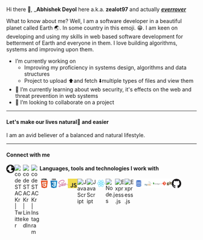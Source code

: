 Hi there 👋, ___Abhishek Deyol__ here a.k.a. __zealot97__ and actually __[_everrover_]([website])__

<!--
**zealot97/zealot97** is a ✨ _special_ ✨ repository because its `README.md` (this file) appears on your GitHub profile.

Here are some ideas to get you started:

- 🔭 I’m currently working on ...
- 🌱 I’m currently learning ...
- 👯 I’m looking to collaborate on ...
- 🤔 I’m looking for help with ...
- 💬 Ask me about ...
- 📫 How to reach me: ...
- 😄 Pronouns: ...
- ⚡ Fun fact: ...
-->

What to know about me? Well, I am a software developer in a beautiful planet called Earth 🌏. In some country in this emoji. 😁. I am keen on developing and using my skills in web based software development for betterment of Earth and everyone in them. I love building algorithms, systems and improving upon them.

- I’m currently working on
  - Improving my proficiency in systems design, algorithms and data structures
  - Project to upload ⬆️and fetch ⬇️multiple types of files and view them
- 🌱 I’m currently learning about web security, it's effects on the web and threat prevention in web systems
- 👯 I’m looking to collaborate on a project

---
<!--
I am also interested in artificial intelligence systems, robotics and AR applications. But since I can;t focus on all things simultaneously. I'll pursue them in my future. In that order.
-->

<!-- #### The projects I have pursued on my own are listed here: -->

<!-- --- -->

#### Let's make our lives natural🌱 and easier

I am an avid believer of a balanced and natural lifestyle.

 ---

#### Connect with me

<div styles="display: flex; flex-direction: row; align-items: center;
">

[<img align="left" alt="www.everrover.com" width="22px" src="https://raw.githubusercontent.com/iconic/open-iconic/master/svg/globe.svg
" />]([website])

[<img align="left" alt="codeSTACKr | Twitter" width="22px" src="https://cdn.jsdelivr.net/npm/simple-icons@v3/icons/twitter.svg
" />]([twitter])

[<img align="left" alt="codeSTACKr | LinkedIn" width="22px" src="https://cdn.jsdelivr.net/npm/simple-icons@v3/icons/linkedin.svg
" />]([linkedin])

[<img align="left" alt="codeSTACKr | Instagram" width="22px" src="https://cdn.jsdelivr.net/npm/simple-icons@v3/icons/instagram.svg
" />]([instagram-1])
</div>

#### Languages, tools and technologies I work with

<div styles="display: flex; flex-direction: row; align-items: center;
">
  <img align="left" alt="HTML5" width="25px" src="https://raw.githubusercontent.com/github/explore/80688e429a7d4ef2fca1e82350fe8e3517d3494d/topics/html/html.png
  " />

  <img align="left" alt="CSS3" width="25px" src="https://raw.githubusercontent.com/github/explore/80688e429a7d4ef2fca1e82350fe8e3517d3494d/topics/css/css.png
  " />

  <img align="left" alt="Sass" width="25px" src="https://raw.githubusercontent.com/github/explore/80688e429a7d4ef2fca1e82350fe8e3517d3494d/topics/sass/sass.png
  " />

  <img align="left" alt="JavaScript" width="25px" src="https://raw.githubusercontent.com/github/explore/80688e429a7d4ef2fca1e82350fe8e3517d3494d/topics/javascript/javascript.png
  " />

  <img align="left" alt="JavaScript" width="25px" src="https://banner2.cleanpng.com/20181122/krs/kisspng-java-programming-language-selenium-computer-softwa-july-2-16-halab-4-dev-5bf78387a7bb41.028192901542947719687.jpg
  " />

  <img align="left" alt="JavaScript" width="25px" src="https://banner2.cleanpng.com/20180712/cos/kisspng-learning-to-program-using-python-programming-langu-tic-tac-toe-logo-5b47098b6cd292.0915139615313821554458.jpg
  " />

  <img align="left" alt="React" width="25px" src="https://raw.githubusercontent.com/github/explore/80688e429a7d4ef2fca1e82350fe8e3517d3494d/topics/react/react.png
  " />

  <img align="left" alt="Node.js" width="25px" src="https://m.nodejs.org/static/images/logos/js-green.svg
  " />

  <img align="left" alt="Express.js" width="25px" src="https://p7.hiclipart.com/preview/545/451/583/node-js-express-js-javascript-solution-stack-web-application-others.jpg
  " />

  <img align="left" alt="Express.js" width="25px" src="https://camo.githubusercontent.com/add74f91a2bcd7370ee73971140a75ad4136baf1/687474703a2f2f6d6f6e676f64622d746f6f6c732e636f6d2f696d672f6d6f6e676f6f73652e706e67
  " />

  <img align="left" alt="SQL" width="25px" src="https://raw.githubusercontent.com/github/explore/80688e429a7d4ef2fca1e82350fe8e3517d3494d/topics/sql/sql.png
  " />

  <img align="left" alt="Postgres" width="25px" src="https://raw.githubusercontent.com/github/explore/80688e429a7d4ef2fca1e82350fe8e3517d3494d/topics/mysql/mysql.png
  " />

  <img align="left" alt="MongoDB" width="25px" src="https://raw.githubusercontent.com/github/explore/80688e429a7d4ef2fca1e82350fe8e3517d3494d/topics/mongodb/mongodb.png
  " />

  <img align="left" alt="Git" width="25px" src="https://raw.githubusercontent.com/github/explore/80688e429a7d4ef2fca1e82350fe8e3517d3494d/topics/git/git.png
  " />

  <img align="left" alt="GitHub" width="25px" src="https://raw.githubusercontent.com/github/explore/78df643247d429f6cc873026c0622819ad797942/topics/github/github.png
  "/>
</div>

[website]: https://www.everrover.com
[twitter]: https://www.twitter.com/everrover
[instagram-1]: https://instagram.com/zealot97
[instagram-2]: https://instagram.com/everrover
[linkedin]: https://www.linkedin.com/in/abhishek-deyol-44a732171/
